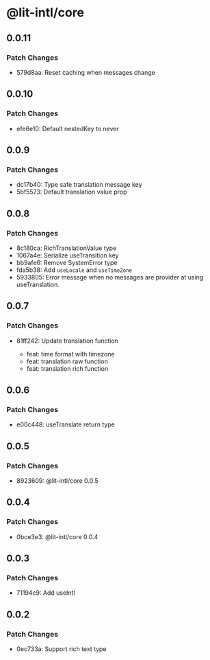 # @lit-intl/core

## 0.0.11

### Patch Changes

- 579d8aa: Reset caching when messages change

## 0.0.10

### Patch Changes

- efe6e10: Default nestedKey to never

## 0.0.9

### Patch Changes

- dc17b40: Type safe translation message key
- 5bf5573: Default translation value prop

## 0.0.8

### Patch Changes

- 8c180ca: RichTranslationValue type
- 1067a4e: Serialize useTransition key
- bb9afe6: Remove SystemError type
- fda5b38: Add `useLocale` and `useTimeZone`
- 5933805: Error message when no messages are provider at using useTranslation.

## 0.0.7

### Patch Changes

- 81ff242: Update translation function

  - feat: time format with timezone
  - feat: translation raw function
  - feat: translation rich function

## 0.0.6

### Patch Changes

- e00c448: useTranslate return type

## 0.0.5

### Patch Changes

- 8923609: @lit-intl/core 0.0.5

## 0.0.4

### Patch Changes

- 0bce3e3: @lit-intl/core 0.0.4

## 0.0.3

### Patch Changes

- 71194c9: Add useIntl

## 0.0.2

### Patch Changes

- 0ec733a: Support rich text type
